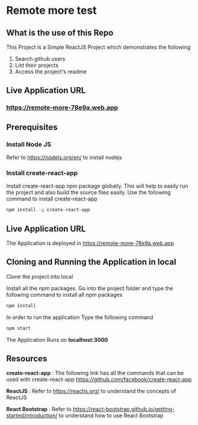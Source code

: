 # Remote more test

## What is the use of this Repo

This Project is a Simple ReactJS Project which demonstrates the following

1. Search github users
2. List their projects
3. Access the project's readme

## Live Application URL

### https://remote-more-78e9a.web.app

## Prerequisites

### Install Node JS

Refer to https://nodejs.org/en/ to install nodejs

### Install create-react-app

Install create-react-app npm package globally. This will help to easily run the project and also build the source files easily. Use the following command to install create-react-app

```bash
npm install -g create-react-app
```

## Live Application URL

The Application is deployed in https://remote-more-78e9a.web.app

## Cloning and Running the Application in local

Clone the project into local

Install all the npm packages. Go into the project folder and type the following command to install all npm packages

```bash
npm install
```

In order to run the application Type the following command

```bash
npm start
```

The Application Runs on **localhost:3000**

## Resources

**create-react-app** : The following link has all the commands that can be used with create-react-app
https://github.com/facebook/create-react-app

**ReactJS** : Refer to https://reactjs.org/ to understand the concepts of ReactJS

**React Bootstrap** : Refer to https://react-bootstrap.github.io/getting-started/introduction/ to understand how to use React Bootstrap
